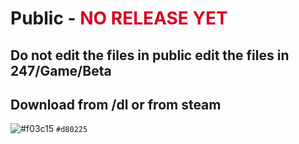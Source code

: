 # Public - <font color="#d80225">NO RELEASE YET</font>
## Do not edit the files in public edit the files in 247/Game/Beta
## Download from /dl or from steam
![#f03c15](https://placehold.it/15/d80225/000000?text=+) `#d80225`
